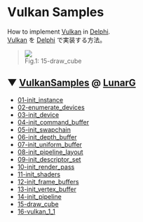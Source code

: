 # Vulkan Samples
How to implement [Vulkan](https://www.khronos.org/vulkan/) in [Delphi](https://www.embarcadero.com/products/delphi).  
[Vulkan](https://jp.khronos.org/vulkan/) を [Delphi](https://www.embarcadero.com/jp/products/delphi) で実装する方法。

> ![](https://github.com/LUXOPHIA/VulkanSamples/raw/15-draw_cube/--------/_SCREENSHOT/15-draw_cube.png)  
> Fig.1: 15-draw_cube

## ▼ [VulkanSamples](https://github.com/LunarG/VulkanSamples) @ [LunarG](https://github.com/LunarG)

* [01-init_instance](https://github.com/LUXOPHIA/VulkanSamples/tree/01-init_instance)
* [02-enumerate_devices](https://github.com/LUXOPHIA/VulkanSamples/tree/02-enumerate_devices)
* [03-init_device](https://github.com/LUXOPHIA/VulkanSamples/tree/03-init_device)
* [04-init_command_buffer](https://github.com/LUXOPHIA/VulkanSamples/tree/04-init_command_buffer)
* [05-init_swapchain](https://github.com/LUXOPHIA/VulkanSamples/tree/05-init_swapchain)
* [06-init_depth_buffer](https://github.com/LUXOPHIA/VulkanSamples/tree/06-init_depth_buffer)
* [07-init_uniform_buffer](https://github.com/LUXOPHIA/VulkanSamples/tree/07-init_uniform_buffer)
* [08-init_pipeline_layout](https://github.com/LUXOPHIA/VulkanSamples/tree/08-init_pipeline_layout)
* [09-init_descriptor_set](https://github.com/LUXOPHIA/VulkanSamples/tree/09-init_descriptor_set)
* [10-init_render_pass](https://github.com/LUXOPHIA/VulkanSamples/tree/10-init_render_pass)
* [11-init_shaders](https://github.com/LUXOPHIA/VulkanSamples/tree/11-init_shaders)
* [12-init_frame_buffers](https://github.com/LUXOPHIA/VulkanSamples/tree/12-init_frame_buffers)
* [13-init_vertex_buffer](https://github.com/LUXOPHIA/VulkanSamples/tree/13-init_vertex_buffer)
* [14-init_pipeline](https://github.com/LUXOPHIA/VulkanSamples/tree/14-init_pipeline)
* [15-draw_cube](https://github.com/LUXOPHIA/VulkanSamples/tree/15-draw_cube)
* [16-vulkan_1_1](https://github.com/LUXOPHIA/VulkanSamples/tree/16-vulkan_1_1)
